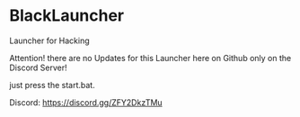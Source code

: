 # BlackLauncher
Launcher for Hacking

Attention! there are no Updates for this Launcher here on Github only 
on the Discord Server! 

just press the start.bat.

Discord:
https://discord.gg/ZFY2DkzTMu
